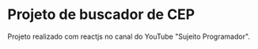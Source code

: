# Projeto de buscador de CEP

Projeto realizado com reactjs no canal do YouTube "Sujeito Programador".